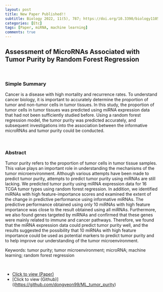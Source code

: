 ```yaml
---
layout: post
title: New Paper Published!!
subtitle: Biology 2022, 11(5), 787; https://doi.org/10.3390/biology11050787
categories: [Etc]
tags: [Paper, miRNA, machine learning]
comments: true
---
```


## Assessment of MicroRNAs Associated with Tumor Purity by Random Forest Regression

<br/>

### Simple Summary
Cancer is a disease with high mortality and recurrence rates. 
To understand cancer biology, it is important to accurately determine the proportion of tumor and non-tumor cells in tumor tissues. 
In this study, the proportion of tumor cells in tumor tissues was predicted using miRNA expression data that had not been sufficiently studied before. 
Using a random forest regression model, the tumor purity was predicted accurately, and subsequent investigations into the association between the informative microRNAs and tumor purity could be conducted.

<br/>

### Abstract
Tumor purity refers to the proportion of tumor cells in tumor tissue samples. 
This value plays an important role in understanding the mechanisms of the tumor microenvironment. 
Although various attempts have been made to predict tumor purity, attempts to predict tumor purity using miRNAs are still lacking. 
We predicted tumor purity using miRNA expression data for 16 TCGA tumor types using random forest regression. 
In addition, we identified miRNAs with high feature-importance scores and examined the extent of the change in predictive performance using informative miRNAs. 
The predictive performance obtained using only 10 miRNAs with high feature importance was close to the result obtained using all miRNAs. 
Furthermore, we also found genes targeted by miRNAs and confirmed that these genes were mainly related to immune and cancer pathways. 
Therefore, we found that the miRNA expression data could predict tumor purity well, and the results suggested the possibility that 10 miRNAs with high feature importance could be used as potential markers to predict tumor purity and to help improve our understanding of the tumor microenvironment.

Keywords: tumor purity; tumor microenvironment; microRNA; machine learning; random forest regression

<br/>

  * [Click to view (Paper)](https://www.mdpi.com/2079-7737/11/5/787) 
  * [Click to view (Github)]((https://github.com/dongyeon99/ML_tumor_purity) 
